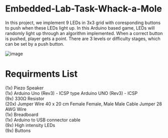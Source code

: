 # Embedded-Lab-Task-Whack-a-Mole
In this project, we implement 9 LEDs in 3x3 grid with coresponding buttons to push when these LEDs light up. In this Arduino based game, 
LEDs will randomly light up through an algorithm implemented. When a correct button is pushed, player gets a point. There are 3 levels or difficulty stages,
which can be set by a push button.


![image](https://user-images.githubusercontent.com/107641521/174200899-04afba02-f5ae-47d0-871b-dc4dddaa8138.png)

# Requirments List

(1x) Piezo Speaker <br />
(1x) Arduino Uno (Rev3) - ICSP type Arduino UNO (Rev3) - ICSP<br />
(9x) 330Ω Resistor<br />
(20x) Jumper Wire 40 x 20 cm Female Female, Male Male Cable Jumper 28 AWG Wire<br />
(1x) Breadboard<br />
(1x) Arduino to USB connector cable<br />
(9x) High intensity LEDs<br />
(9x) Buttons<br />



